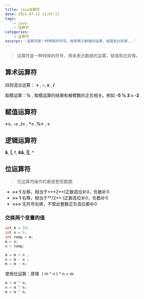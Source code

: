 ```yaml
---
title: java运算符
date: 2021-07-12 13:07:17
tags:
	- java
	- 运算符
categories:
	- 运算符
excerpt: '运算符是一种特殊的符号，用来表示数据的运算，赋值和比较等...'	
---
```


>  运算符是一种特殊的符号，用来表示数据的运算，赋值和比较等。

## 算术运算符

四则混合运算： **+** , **-**, **x** , **/** 

取模运算：**\%** , 取模运算的结果和被模数的正负相关。例如 **-5 % 3 = -2**

## 赋值运算符

**+=**, **-=** ,**/=** , **\*=** ,**%=** , **=**

## 逻辑运算符

**&**,  **|**,  **!**,  **&&**,  **||**,  **^**

## 位运算符
> 位运算符操作的都是整型数据

- **<< 1** 左移，相当于**\*2**(正数高位补0，负数补1)
- **>> 1** 右移，相当于**/2** (正数高位补0，负数补1)
- **>>>** 无符号右移，不管此整数正负高位都补0


### 交换两个变量的值
```java
int m = 10;
int n = 5;
int temp = m;
m = n;
n = temp;
```

```java
m = m + n ;
n = m - n ;
m = m - n;
```

使用位运算：原理（ m ^ n ) ^ n = m

```java
m = m ^ n;
n = m ^ n;
m = m ^ n;
```

